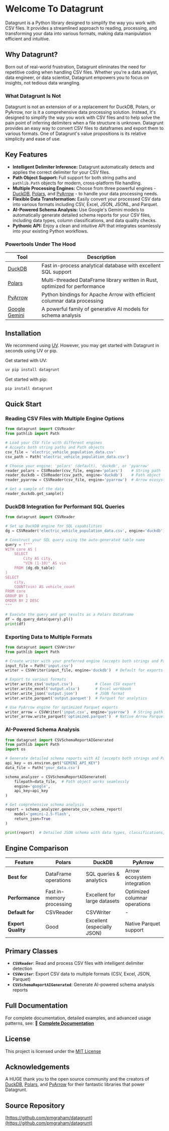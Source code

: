 # Welcome To Datagrunt

Datagrunt is a Python library designed to simplify the way you work with CSV files. It provides a streamlined approach to reading, processing, and transforming your data into various formats, making data manipulation efficient and intuitive.

## Why Datagrunt?

Born out of real-world frustration, Datagrunt eliminates the need for repetitive coding when handling CSV files. Whether you're a data analyst, data engineer, or data scientist, Datagrunt empowers you to focus on insights, not tedious data wrangling.

### What Datagrunt Is Not
Datagrunt is not an extension of or a replacement for DuckDB, Polars, or PyArrow, nor is it a comprehensive data processing solution. Instead, it's designed to simplify the way you work with CSV files and to help solve the pain point of inferring delimiters when a file structure is unknown. Datagrunt provides an easy way to convert CSV files to dataframes and export them to various formats. One of Datagrunt's value propositions is its relative simplicity and ease of use.

## Key Features

- **Intelligent Delimiter Inference:** Datagrunt automatically detects and applies the correct delimiter for your CSV files.
- **Path Object Support:** Full support for both string paths and `pathlib.Path` objects for modern, cross-platform file handling.
- **Multiple Processing Engines:** Choose from three powerful engines - [DuckDB](https://duckdb.org), [Polars](https://pola.rs), and [PyArrow](https://arrow.apache.org/docs/python/) - to handle your data processing needs.
- **Flexible Data Transformation:** Easily convert your processed CSV data into various formats including CSV, Excel, JSON, JSONL, and Parquet.
- **AI-Powered Schema Analysis:** Use Google's Gemini models to automatically generate detailed schema reports for your CSV files, including data types, column classifications, and data quality checks.
- **Pythonic API:** Enjoy a clean and intuitive API that integrates seamlessly into your existing Python workflows.

### Powertools Under The Hood
| Tool | Description |
|-------------------|----------------------------|
| [DuckDB](https://duckdb.org)| Fast in-process analytical database with excellent SQL support |
| [Polars](https://pola.rs) | Multi-threaded DataFrame library written in Rust, optimized for performance |
| [PyArrow](https://arrow.apache.org/docs/python/) | Python bindings for Apache Arrow with efficient columnar data processing |
| [Google Gemini](https://deepmind.google/technologies/gemini/) | A powerful family of generative AI models for schema analysis |

## Installation

We recommend using [UV](https://docs.astral.sh/uv/). However, you may get started with Datagrunt in seconds using UV or pip.

Get started with UV:

```bash
uv pip install datagrunt
```

Get started with pip:

```bash
pip install datagrunt
```

## Quick Start

### Reading CSV Files with Multiple Engine Options

```python
from datagrunt import CSVReader
from pathlib import Path

# Load your CSV file with different engines
# Accepts both string paths and Path objects
csv_file = 'electric_vehicle_population_data.csv'
csv_path = Path('electric_vehicle_population_data.csv')

# Choose your engine: 'polars' (default), 'duckdb', or 'pyarrow'
reader_polars = CSVReader(csv_file, engine='polars')    # String path - fast DataFrame ops
reader_duckdb = CSVReader(csv_path, engine='duckdb')    # Path object - best for SQL queries
reader_pyarrow = CSVReader(csv_file, engine='pyarrow')  # Arrow ecosystem integration

# Get a sample of the data
reader_duckdb.get_sample()
```

### DuckDB Integration for Performant SQL Queries

```python
from datagrunt import CSVReader

# Set up DuckDB engine for SQL capabilities
dg = CSVReader('electric_vehicle_population_data.csv', engine='duckdb')

# Construct your SQL query using the auto-generated table name
query = f"""
WITH core AS (
    SELECT
        City AS city,
        "VIN (1-10)" AS vin
    FROM {dg.db_table}
)
SELECT
    city,
    COUNT(vin) AS vehicle_count
FROM core
GROUP BY 1
ORDER BY 2 DESC
"""

# Execute the query and get results as a Polars DataFrame
df = dg.query_data(query).pl()
print(df)
```

### Exporting Data to Multiple Formats

```python
from datagrunt import CSVWriter
from pathlib import Path

# Create writer with your preferred engine (accepts both strings and Path objects)
input_file = Path('input.csv')
writer = CSVWriter(input_file, engine='duckdb')  # Default for exports

# Export to various formats
writer.write_csv('output.csv')          # Clean CSV export
writer.write_excel('output.xlsx')       # Excel workbook
writer.write_json('output.json')        # JSON format
writer.write_parquet('output.parquet')  # Parquet for analytics

# Use PyArrow engine for optimized Parquet exports
writer_arrow = CSVWriter('input.csv', engine='pyarrow')  # String path also works
writer_arrow.write_parquet('optimized.parquet')  # Native Arrow Parquet
```

### AI-Powered Schema Analysis

```python
from datagrunt import CSVSchemaReportAIGenerated
from pathlib import Path
import os

# Generate detailed schema reports with AI (accepts both strings and Path objects)
api_key = os.environ.get("GEMINI_API_KEY")
data_file = Path('your_data.csv')

schema_analyzer = CSVSchemaReportAIGenerated(
    filepath=data_file,  # Path object works seamlessly
    engine='google',
    api_key=api_key
)

# Get comprehensive schema analysis
report = schema_analyzer.generate_csv_schema_report(
    model='gemini-2.5-flash',
    return_json=True
)

print(report)  # Detailed JSON schema with data types, classifications, and more
```

## Engine Comparison

| Feature | Polars | DuckDB | PyArrow |
|---------|--------|--------|---------|
| **Best for** | DataFrame operations | SQL queries & analytics | Arrow ecosystem integration |
| **Performance** | Fast in-memory processing | Excellent for large datasets | Optimized columnar operations |
| **Default for** | CSVReader | CSVWriter | - |
| **Export Quality** | Good | Excellent (especially JSON) | Native Parquet support |

## Primary Classes

- **`CSVReader`**: Read and process CSV files with intelligent delimiter detection
- **`CSVWriter`**: Export CSV data to multiple formats (CSV, Excel, JSON, Parquet)
- **`CSVSchemaReportAIGenerated`**: Generate AI-powered schema analysis reports

## Full Documentation

For complete documentation, detailed examples, and advanced usage patterns, see:
📖 **[Complete Documentation](https://pmgraham.github.io/datagrunt)**

## License

This project is licensed under the [MIT License](https://opensource.org/license/mit)

## Acknowledgements

A HUGE thank you to the open source community and the creators of [DuckDB](https://duckdb.org), [Polars](https://pola.rs), and [PyArrow](https://arrow.apache.org/docs/python/) for their fantastic libraries that power Datagrunt.

## Source Repository

[https://github.com/pmgraham/datagrunt](https://github.com/pmgraham/datagrunt)
